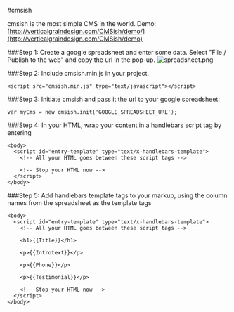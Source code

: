 #cmsish

cmsish is the most simple CMS in the world. Demo: [http://verticalgraindesign.com/CMSish/demo/](http://verticalgraindesign.com/CMSish/demo)


###Step 1: Create a google spreadsheet and enter some data. Select "File / Publish to the web" and copy the url in the pop-up.
![spreadsheet.png](https://image.ibb.co/fy7swF/spreadsheet.png)


###Step 2: Include cmsish.min.js in your project.
```
<script src="cmsish.min.js" type="text/javascript"></script>
```


###Step 3: Initiate cmsish and pass it the url to your google spreadsheet:
```
var myCms = new cmsish.init('GOOGLE_SPREADSHEET_URL');
```


###Step 4: In your HTML, wrap your content in a handlebars script tag by entering 
```
<body>
  <script id="entry-template" type="text/x-handlebars-template">
    <!-- All your HTML goes between these script tags -->

    <!-- Stop your HTML now -->
  </script>
</body>
```


###Step 5: Add handlebars template tags to your markup, using the column names from the spreadsheet as the template tags
```
<body>
  <script id="entry-template" type="text/x-handlebars-template">
    <!-- All your HTML goes between these script tags -->

    <h1>{{Title}}</h1>
    
    <p>{{Introtext}}</p>
    
    <p>{{Phone}}</p>
    
    <p>{{Testimonial}}</p>

    <!-- Stop your HTML now -->
  </script>
</body>
```